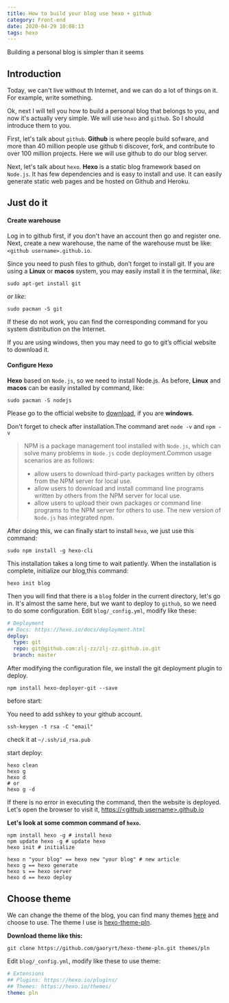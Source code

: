 ```yaml
---
title: How to build your blog use hexo + github
category: Front-end
date: 2020-04-29 10:08:13
tags: hexo
---
```


Building a personal blog is simpler than it seems

<!--more-->

## Introduction

Today, we can't live without th Internet, and we can do a lot of things on it. For example, write something.

Ok, next I will tell you how to build a personal blog that belongs to you, and now it's actually very simple. We will use `hexo` and `github`. So I should introduce them to you.

First, let's talk about `github`. **Github** is where people build sofware, and more than 40 million people use github ti discover, fork, and contribute to over 100 million projects. Here we will use github to do our blog server.

Next, let's talk about `hexo`. **Hexo** is a static blog framework based on `Node.js`. It has few dependencies and is easy to install and use. It can easily generate static web pages and be hosted on Github and Heroku.

## Just do it

#### Create warehouse

Log in to github first, if you don't have an account then go and register one. Next, create a new warehouse, the name of the warehouse must be like: `<github username>.github.io`.

Since you need to push files to github, don’t forget to install git. If you are using a **Linux** or **macos** system, you may easily install it in the terminal, _like_:

```shell
sudo apt-get install git
```

_or like_:

```shell
sudo pacman -S git
```

If these do not work, you can find the corresponding command for you system distribution on the Internet.

If you are using windows, then you may need to go to git’s official website to download it.

#### Configure Hexo

**Hexo** based on `Node.js`, so we need to install Node.js. As before, **Linux** and **macos** can be easily installed by command, like:

```shell
sudo pacman -S nodejs
```

Please go to the official website to [download](https://nodejs.org/en/download/), if you are **windows**.

Don't forget to check after installation.The command aret `node -v` and `npm -v`

> NPM is a package management tool installed with `Node.js`, which can solve many problems in `Node.js` code deployment.Common usage scenarios are as follows:
>
> - allow users to download third-party packages written by others from the NPM server for local use.
> - allow users to download and install command line programs written by others from the NPM server for local use.
> - allow users to upload their own packages or command line programs to the NPM server for others to use.
>   The new version of `Node.js` has integrated npm.

After doing this, we can finally start to install `hexo`, we just use this command:

```shell
sudo npm install -g hexo-cli
```

This installation takes a long time to wait patiently. When the installation is complete, initialize our blog,this command:

```shell
hexo init blog
```

Then you will find that there is a `blog` folder in the current directory, let's go in. It's almost the same here, but we want to deploy to `github`, so we need to do some configuration. Edit `blog/_config.yml`, modify like these:

```yml
# Deployment
## Docs: https://hexo.io/docs/deployment.html
deploy:
  type: git
  repo: git@github.com:zlj-zz/zlj-zz.github.io.git
  branch: master
```

After modifying the configuration file, we install the git deployment plugin to deploy.

```shell
npm install hexo-deployer-git --save
```

before start:

You need to add sshkey to your github account.

```shell
ssh-keygen -t rsa -C "email"
```

check it at `~/.ssh/id_rsa.pub`

start deploy:

```shell
hexo clean
hexo g
hexo d
# or
hexo g -d
```

If there is no error in executing the command, then the website is deployed. Let's open the browser to visit it, [https://\<github username\>.github.io](#)

**Let's look at some common command of `hexo`.**

```shell
npm install hexo -g # install hexo
npm update hexo -g # update hexo
hexo init # initialize

hexo n "your blog" == hexo new "your blog" # new article
hexo g == hexo generate
hexo s == hexo server
hexo d == hexo deploy
```

## Choose theme

We can change the theme of the blog, you can find many themes [here](https://hexo.io/themes/) and choose to use. The theme I use is [hexo-theme-pln](https://github.com/gaoryrt/hexo-theme-pln).

**Download theme like this:**

```shell
git clone https://github.com/gaoryrt/hexo-theme-pln.git themes/pln
```

Edit `blog/_config.yml`, modify like these to use theme:

```yml
# Extensions
## Plugins: https://hexo.io/plugins/
## Themes: https://hexo.io/themes/
theme: pln
```
